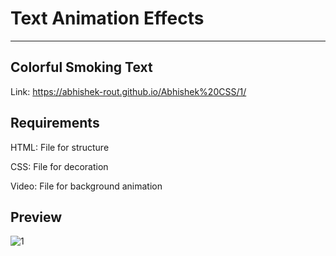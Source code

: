  # Text Animation Effects
 <hr>
 
 ## Colorful Smoking Text

 Link: https://abhishek-rout.github.io/Abhishek%20CSS/1/

 ## Requirements
 
 HTML: File for structure
 
 CSS: File for decoration
 
 Video: File for background animation
 
 ## Preview
 
![1](https://user-images.githubusercontent.com/64718836/92298155-b70b6700-ef63-11ea-8acd-5557714315a0.JPG)

